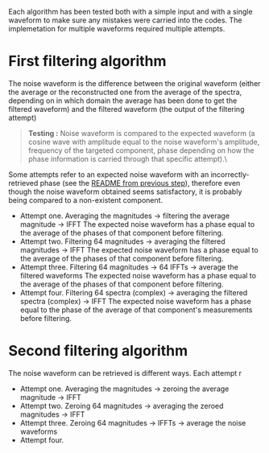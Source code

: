 Each algorithm has been tested both with a simple input and with a single waveform to make sure any mistakes were carried into the codes. The implemetation for multiple waveforms required multiple attempts.

# First filtering algorithm
The noise waveform is the difference between the original waveform (either the average or the reconstructed one 
from the average of the spectra, depending on in which domain the average has been done to get the filtered waveform) and the filtered waveform (the output of the filtering attempt)
> **Testing :** Noise waveform is compared to the expected waveform (a cosine wave with amplitude equal to the noise waveform's amplitude, frequency of the targeted component, 
phase depending on how the phase information is carried through that specific attempt).\

Some attempts refer to an expected noise waveform with an incorrectly-retrieved phase (see the [README from previous step](../2.two_combining_methods/README.md)), 
therefore even though the noise waveform obtained seems satisfactory, it is probably being compared to a non-existent component.

- Attempt one. Averaging the magnitudes $\longrightarrow$ filtering the average magnitude $\longrightarrow$ IFFT
  The expected noise waveform has a phase equal to the average of the phases of that component before filtering.
- Attempt two. Filtering 64 magnitudes $\longrightarrow$ averaging the filtered magnitudes $\longrightarrow$ IFFT
  The expected noise waveform has a phase equal to the average of the phases of that component before filtering.
- Attempt three. Filtering 64 magnitudes $\longrightarrow$ 64 IFFTs $\longrightarrow$ average the filtered waveforms
  The expected noise waveform has a phase equal to the average of the phases of that component before filtering.
- Attempt four. Filtering 64 spectra (complex) $\longrightarrow$ averaging the filtered spectra (complex) $\longrightarrow$ IFFT
  The expected noise waveform has a phase equal to the phase of the average of that component's measurements before filtering.


# Second filtering algorithm
The noise waveform can be retrieved is different ways. Each attempt r
- Attempt one. Averaging the magnitudes $\longrightarrow$ zeroing the average magnitude $\longrightarrow$ IFFT
- Attempt two. Zeroing 64 magnitudes $\longrightarrow$ averaging the zeroed magnitudes $\longrightarrow$ IFFT
- Attempt three. Zeroing 64 magnitudes $\longrightarrow$ IFFTs $\longrightarrow$ average the noise waveforms
- Attempt four. 
